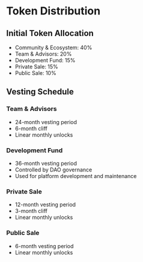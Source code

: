 # Token Distribution

## Initial Token Allocation
- Community & Ecosystem: 40%
- Team & Advisors: 20%
- Development Fund: 15%
- Private Sale: 15%
- Public Sale: 10%

## Vesting Schedule
### Team & Advisors
- 24-month vesting period
- 6-month cliff
- Linear monthly unlocks

### Development Fund
- 36-month vesting period
- Controlled by DAO governance
- Used for platform development and maintenance

### Private Sale
- 12-month vesting period
- 3-month cliff
- Linear monthly unlocks

### Public Sale
- 6-month vesting period
- Linear monthly unlocks

